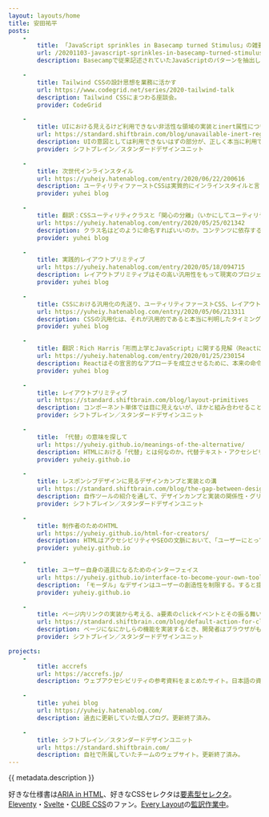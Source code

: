 ```yaml
---
layout: layouts/home
title: 安田祐平
posts:
	-
		title: 「JavaScript sprinkles in Basecamp turned Stimulus」の雑要約
		url: /20201103-javascript-sprinkles-in-basecamp-turned-stimulus
		description: Basecampで従来記述されていたJavaScriptのパターンを抽出しつつ良いパターンに導けるように、HTMLに直接属性を記述することで振る舞いを登録するStimulusというライブラリを作った話。またなぜReactのような「モダン」なアプローチを推奨しないのか。

	-
		title: Tailwind CSSの設計思想を業務に活かす
		url: https://www.codegrid.net/series/2020-tailwind-talk
		description: Tailwind CSSにまつわる座談会。
		provider: CodeGrid

	-
		title: UIにおける見えるけど利用できない非活性な領域の実装とinert属性について
		url: https://standard.shiftbrain.com/blog/unavailable-inert-regions-and-inert-attribute
		description: UIの意図としては利用できないはずの部分が、正しく本当に利用できない状態に実装されていることは実は少ない。ではどのようにすれば確実に利用できない状態を作り出せるか。
		provider: シフトブレイン／スタンダードデザインユニット

	-
		title: 次世代インラインスタイル
		url: https://yuheiy.hatenablog.com/entry/2020/06/22/200616
		description: ユーティリティファーストCSSは実質的にインラインスタイルと言えるが、インラインスタイルには機能的な制約がある。それを乗り越えてインラインスタイルライクな実装をしていくための工夫など。
		provider: yuhei blog

	-
		title: 翻訳：CSSユーティリティクラスと「関心の分離」（いかにしてユーティリティファーストにたどり着いたか）
		url: https://yuheiy.hatenablog.com/entry/2020/05/25/021342
		description: クラス名はどのように命名すればいいのか。コンテンツに依存する名前をつけると再利用性がなくなってしまうので、少しずつ名前を抽象化していく必要があるが、その繰り返しには際限がなくひたすら労力がかかる。ではどうすればこの抽象化を上手く行っていけるか。
		provider: yuhei blog

	-
		title: 実践的レイアウトプリミティブ
		url: https://yuheiy.hatenablog.com/entry/2020/05/18/094715
		description: レイアウトプリミティブはその高い汎用性をもって現実のプロジェクトにおける実装の総量や個別性を抑制する。実用性に主眼を置き、見いだされてきた具体的な設計手法の解説。
		provider: yuhei blog

	-
		title: CSSにおける汎用化の先送り、ユーティリティファーストCSS、レイアウトプリミティブ
		url: https://yuheiy.hatenablog.com/entry/2020/05/06/213311
		description: CSSの汎用化は、それが汎用的であると本当に判明したタイミングになってから行われるべきだ。ではいかにすればうまくそれを実現できるのか、いくつかのアプローチと照らし合わせながら考察する。
		provider: yuhei blog

	-
		title: 翻訳：Rich Harris「形而上学とJavaScript」に関する見解（ReactによるDOMの抽象化の不完全性について）
		url: https://yuheiy.hatenablog.com/entry/2020/01/25/230154
		description: Reactはその宣言的なアプローチを成立させるために、本来の命令的なDOMとの間で膨大な橋渡しを行っている。これは設計として無理があるだけではなく、ユーザーである開発者のメンタルモデルにも歪みを生じさせてしまう。
		provider: yuhei blog

	-
		title: レイアウトプリミティブ
		url: https://standard.shiftbrain.com/blog/layout-primitives
		description: コンポーネント単体では目に見えないが、ほかと組み合わせることで意味のあるレイアウトができるというパターンがある。それらをレイアウトプリミティブと呼び、再利用性を高めるためのルールを紹介。
		provider: シフトブレイン／スタンダードデザインユニット

	-
		title: 「代替」の意味を探して
		url: https://yuheiy.github.io/meanings-of-the-alternative/
		description: HTMLにおける「代替」とは何なのか。代替テキスト・アクセシビリティツリー・文書構造とプレゼンテーションの分離などについて。
		provider: yuheiy.github.io

	-
		title: レスポンシブデザインに見るデザインカンプと実装との溝
		url: https://standard.shiftbrain.com/blog/the-gap-between-design-and-implementation-in-responsive-design
		description: 自作ツールの紹介を通して、デザインカンプと実装の関係性・グリッドシステム・レスポンシブデザインの意味などを考察。
		provider: シフトブレイン／スタンダードデザインユニット

	-
		title: 制作者のためのHTML
		url: https://yuheiy.github.io/html-for-creators/
		description: HTMLはアクセシビリティやSEOの文脈において、「ユーザーにとって」重要であるという語られ方をする。しかし視点を変えれば、制作者はHTMLをよいデザインを行うための思考のフレームワークとして利用できる。
		provider: yuheiy.github.io

	-
		title: ユーザー自身の道具になるためのインターフェイス
		url: https://yuheiy.github.io/interface-to-become-your-own-tool/
		description: 「モーダル」なデザインはユーザーの創造性を制限する。すると提供側がユーザーの行動を主導する形になり、使いにくく感じられる道具ができてしまう。
		provider: yuheiy.github.io

	-
		title: ページ内リンクの実装から考える、a要素のclickイベントとその振る舞い
		url: https://standard.shiftbrain.com/blog/default-action-for-click-event-of-a-element
		description: ページになにかしらの機能を実装するとき、開発者はブラウザがもともと備えている挙動を取り消して独自の実装で上書きしてしまう場合がある。大抵はその挙動を代替する実装を行うが、もしかしたらそれは見えている仕様の一部だけを表面的に模写したもので、開発者は重要な挙動の存在を見落としてユーザーに不利益を与えてしまっているかもしれない。
		provider: シフトブレイン／スタンダードデザインユニット

projects:
	-
		title: accrefs
		url: https://accrefs.jp/
		description: ウェブアクセシビリティの参考資料をまとめたサイト。日本語の資料を中心にリンク数は200を超える。サイトのデザインおよび実装に携わる。有志のメンバーにより制作・運営されている。

	-
		title: yuhei blog
		url: https://yuheiy.hatenablog.com/
		description: 過去に更新していた個人ブログ。更新終了済み。

	-
		title: シフトブレイン／スタンダードデザインユニット
		url: https://standard.shiftbrain.com/
		description: 自社で所属していたチームのウェブサイト。更新終了済み。
---
```


{{ metadata.description }}

好きな仕様書は[ARIA in HTML](https://www.w3.org/TR/html-aria/)、好きなCSSセレクタは[要素型セレクタ](https://developer.mozilla.org/ja/docs/Web/CSS/Type_selectors)。[Eleventy](https://www.11ty.dev/)・[Svelte](https://svelte.dev/)・[CUBE CSS](https://piccalil.li/cube-css/)のファン。[Every Layout](https://every-layout.dev/)の[監訳作業中](https://twitter.com/orange_juno/status/1230676123802988545)。

